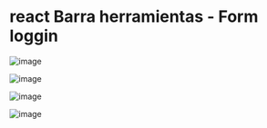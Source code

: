 # react Barra herramientas - Form loggin

![image](https://github.com/user-attachments/assets/57dfb986-e61e-4a2b-b48a-ef897c83691b)

![image](https://github.com/user-attachments/assets/6ce00b4c-e7ea-4fc6-929c-1d82aeb4da32)

![image](https://github.com/user-attachments/assets/4f641b47-f127-4805-ad3e-96763d728f78)

![image](https://github.com/user-attachments/assets/d1a78a58-78d4-439d-9fe5-5e26c63c8ea2)


